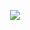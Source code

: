 
<p align="center">
  <a href="https://skillicons.dev">
    <img src="[https://skillicons.dev/icons?i=git,kubernetes,docker,c,vim](https://skillicons.dev/icons?i=js,html,css,java,docker ,aws, github, gitlab, idea, jquery, kubernetes, linux, maven, mysql, ts, vscode , jenkins , git, angular ))" />
  </a>
</p>
